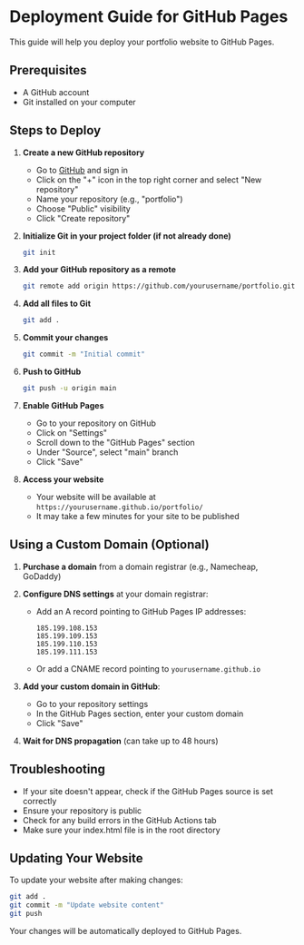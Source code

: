 # Deployment Guide for GitHub Pages

This guide will help you deploy your portfolio website to GitHub Pages.

## Prerequisites

- A GitHub account
- Git installed on your computer

## Steps to Deploy

1. **Create a new GitHub repository**
   - Go to [GitHub](https://github.com) and sign in
   - Click on the "+" icon in the top right corner and select "New repository"
   - Name your repository (e.g., "portfolio")
   - Choose "Public" visibility
   - Click "Create repository"

2. **Initialize Git in your project folder (if not already done)**
   ```bash
   git init
   ```

3. **Add your GitHub repository as a remote**
   ```bash
   git remote add origin https://github.com/yourusername/portfolio.git
   ```

4. **Add all files to Git**
   ```bash
   git add .
   ```

5. **Commit your changes**
   ```bash
   git commit -m "Initial commit"
   ```

6. **Push to GitHub**
   ```bash
   git push -u origin main
   ```

7. **Enable GitHub Pages**
   - Go to your repository on GitHub
   - Click on "Settings"
   - Scroll down to the "GitHub Pages" section
   - Under "Source", select "main" branch
   - Click "Save"

8. **Access your website**
   - Your website will be available at `https://yourusername.github.io/portfolio/`
   - It may take a few minutes for your site to be published

## Using a Custom Domain (Optional)

1. **Purchase a domain** from a domain registrar (e.g., Namecheap, GoDaddy)

2. **Configure DNS settings** at your domain registrar:
   - Add an A record pointing to GitHub Pages IP addresses:
     ```
     185.199.108.153
     185.199.109.153
     185.199.110.153
     185.199.111.153
     ```
   - Or add a CNAME record pointing to `yourusername.github.io`

3. **Add your custom domain in GitHub**:
   - Go to your repository settings
   - In the GitHub Pages section, enter your custom domain
   - Click "Save"

4. **Wait for DNS propagation** (can take up to 48 hours)

## Troubleshooting

- If your site doesn't appear, check if the GitHub Pages source is set correctly
- Ensure your repository is public
- Check for any build errors in the GitHub Actions tab
- Make sure your index.html file is in the root directory

## Updating Your Website

To update your website after making changes:

```bash
git add .
git commit -m "Update website content"
git push
```

Your changes will be automatically deployed to GitHub Pages. 
